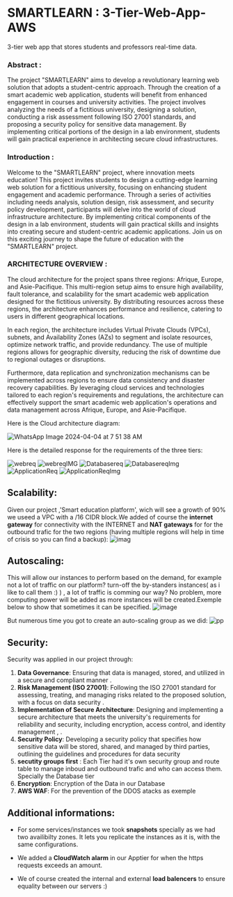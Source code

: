 # SMARTLEARN : 3-Tier-Web-App-AWS
3-tier web app that stores students and professors real-time data.


### Abstract :
The project "SMARTLEARN" aims to develop a revolutionary learning web solution that adopts a student-centric approach. Through the creation of a smart academic web application, students will benefit from enhanced engagement in courses and university activities. The project involves analyzing the needs of a fictitious university, designing a solution, conducting a risk assessment following ISO 27001 standards, and proposing a security policy for sensitive data management. By implementing critical portions of the design in a lab environment, students will gain practical experience in architecting secure cloud infrastructures.

### Introduction :

Welcome to the "SMARTLEARN" project, where innovation meets education! This project invites students to design a cutting-edge learning web solution for a fictitious university, focusing on enhancing student engagement and academic performance. Through a series of activities including needs analysis, solution design, risk assessment, and security policy development, participants will delve into the world of cloud infrastructure architecture. By implementing critical components of the design in a lab environment, students will gain practical skills and insights into creating secure and student-centric academic applications. Join us on this exciting journey to shape the future of education with the "SMARTLEARN" project.

### ARCHITECTURE OVERVIEW :

The cloud architecture for the project spans three regions: Afrique, Europe, and Asie-Pacifique. This multi-region setup aims to ensure high availability, fault tolerance, and scalability for the smart academic web application designed for the fictitious university. By distributing resources across these regions, the architecture enhances performance and resilience, catering to users in different geographical locations.

In each region, the architecture includes Virtual Private Clouds (VPCs), subnets, and Availability Zones (AZs) to segment and isolate resources, optimize network traffic, and provide redundancy. The use of multiple regions allows for geographic diversity, reducing the risk of downtime due to regional outages or disruptions.

Furthermore, data replication and synchronization mechanisms can be implemented across regions to ensure data consistency and disaster recovery capabilities. By leveraging cloud services and technologies tailored to each region's requirements and regulations, the architecture can effectively support the smart academic web application's operations and data management across Afrique, Europe, and Asie-Pacifique.

Here is the Cloud architecture diagram:


![WhatsApp Image 2024-04-04 at 7 51 38 AM](https://github.com/SimedNaiym/3-Tier-Web-App-AWS/assets/116762638/ca5ee4ad-b5c6-41bb-ad4d-d8064b4f95a9)


Here is the detailed response for the requirements of the three tiers: 

![webreq](https://github.com/SimedNaiym/3-Tier-Web-App-AWS/assets/116762638/37620154-54da-4779-bfae-56346087aae4)
![webreqIMG](https://github.com/SimedNaiym/3-Tier-Web-App-AWS/assets/116762638/5d85ef28-a7f8-4db6-ae66-937d8555ce1d)
![Databasereq](https://github.com/SimedNaiym/3-Tier-Web-App-AWS/assets/116762638/fbdec4b6-0990-4e72-a424-a6c0d3c03f99)
![DatabasereqImg](https://github.com/SimedNaiym/3-Tier-Web-App-AWS/assets/116762638/9694a558-0645-4e87-a167-45feb90b48f5)
![ApplicationReq](https://github.com/SimedNaiym/3-Tier-Web-App-AWS/assets/116762638/dc782434-e411-4d7f-97f3-e2ebf5ad96e6)
![ApplicationReqImg](https://github.com/SimedNaiym/3-Tier-Web-App-AWS/assets/116762638/dde8bf43-ec0e-413f-a05e-2b4c62a4ddf2)

## Scalability:
Given our project ,'Smart education platform', wich will see a growth of 90%  we useed a VPC with a  /16 CIDR block.We added of course the **internet gateway** for connectivity with the INTERNET and **NAT gateways** for for the outbound trafic for the two regions (having multiple regions will help in time of crisis so you can find a backup):
![imag](https://github.com/GuiguiSalma/Cloud-project-3-tier-web-application-on-AWS-/assets/132245605/b3d94d79-bdcb-46d7-8ad6-df0b6d64cfd7)


## Autoscaling:
This will allow our instances to perform based on the demand, for example not a lot of traffic on our platform? turn-off the by-standers instances( as i like to call them :) ) , a lot of traffic is comming our way? No problem, more computing power will be added as more instances will be created.Exemple below to show that sometimes it can be specified.
![image](https://github.com/GuiguiSalma/Cloud-project-3-tier-web-application-on-AWS-/assets/132245605/7ff41d70-438c-4c0d-b110-80367d092342)

But numerous time you got to create an auto-scaling group as we did:
![pp](https://github.com/GuiguiSalma/Cloud-project-3-tier-web-application-on-AWS-/assets/132245605/a0eb2ee0-56fb-4b6e-b2fd-425d98b514b3)

 ## Security:
Security was applied in our project  through:

  1. **Data Governance**: Ensuring that data is managed, stored, and utilized in a secure and compliant manner .
  2. **Risk Management (ISO 27001)**: Following the ISO 27001 standard for assessing, treating, and managing risks related to the proposed solution, with a focus on data 
  security .
  3. **Implementation of Secure Architecture**: Designing and implementing a secure architecture that meets the university's requirements for reliability and security, 
  including encryption, access control, and identity management , .
  4. **Security Policy**: Developing a security policy that specifies how sensitive data will be stored, shared, and managed by third parties, outlining the guidelines 
  and procedures for data security
  5. **secutity groups first** :
  Each Tier had it's own security group and route table to manage inboud and outbound trafic and who can access them. Specially the Database tier
  6. **Encryption**:
  Encryption of the Data in our Database
  7. **AWS WAF**:
  For the prevention of the DDOS atacks as exemple

 ## Additional informations:
- For some services/instances we took **snapshots** specially as we had two availibilty zones. It lets you replicate the instances as it is, with the same configurations.

- We added a **CloudWatch alarm** in our Apptier for when the https requests exceeds an amount.
 
- We of course created the internal and external **load balencers** to ensure equality between our servers :)
 
































